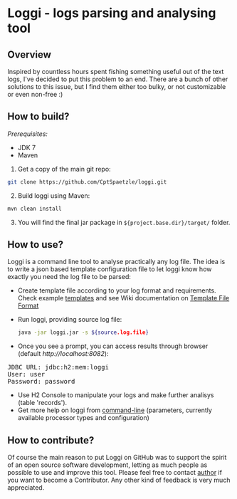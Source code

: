 Loggi - logs parsing and analysing tool
=======================================

Overview
--------
Inspired by countless hours spent fishing something useful out of the text logs, I've decided to put this problem to an end. There are a bunch of other solutions to this issue, but I find them either too bulky, or not customizable or even non-free :)

How to build?
-------------

*Prerequisites:*
* JDK 7
* Maven

1. Get a copy of the main git repo:

  ```bash
  git clone https://github.com/CptSpaetzle/loggi.git
  ```

2. Build loggi using Maven:

  ``` bash
  mvn clean install
  ```

3. You will find the final jar package in `${project.base.dir}/target/` folder.

How to use?
-----------
Loggi is a command line tool to analyse practically any log file. The idea is to write a json based template configuration file to let loggi know how exactly you need the log file to be parsed:
* Create template file according to your log format and requirements. Check example [templates](https://github.com/CptSpaetzle/loggi/tree/master/templates) and see Wiki documentation on [Template File Format](https://github.com/CptSpaetzle/loggi/wiki/Template-File-Format)
* Run loggi, providing source log file:

  ``` bash
  java -jar loggi.jar -s ${source.log.file}
  ```
* Once you see a prompt, you can access results through browser (default *http://localhost:8082*):
<pre>
JDBC URL: jdbc:h2:mem:loggi
User: user
Password: password
</pre>
* Use H2 Console to manipulate your logs and make further analisys (table 'records').
* Get more help on loggi from [command-line](https://github.com/CptSpaetzle/loggi/wiki/Help) (parameters, currently available processor types and configuration)

How to contribute?
------------------
Of course the main reason to put Loggi on GitHub was to support the spirit of an open source software development, letting as much people as possible to use and improve this tool. Please feel free to contact [author](https://github.com/CptSpaetzle) if you want to become a Contributor. Any other kind of feedback is very much appreciated.
